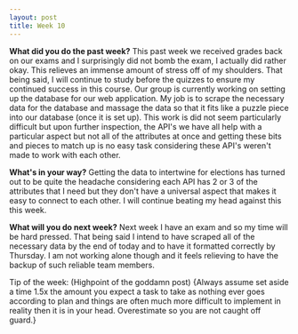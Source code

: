 ```yaml
---
layout: post
title: Week 10
---
```


<b>What did you do the past week?</b>
This past week we received grades back on our exams and I surprisingly did not bomb the exam, I actually did rather okay. This relieves an immense amount of stress off of my shoulders. That being said, I will continue to study before the quizzes to ensure my continued success in this course. Our group is currently working on setting up the database for our web application. My job is to scrape the necessary data for the database and massage the data so that it fits like a puzzle piece into our database (once it is set up). This work is did not seem particularly difficult but upon further inspection, the API's we have all help with a particular aspect but not all of the attributes at once and getting these bits and pieces to match up is no easy task considering these API's weren't made to work with each other.

<b>What's in your way?</b>
Getting the data to intertwine for elections has turned out to be quite the headache considering each API has 2 or 3 of the attributes that I need but they don't have a universal aspect that makes it easy to connect to each other. I will continue beating my head against this this week.

<b>What will you do next week?</b>
Next week I have an exam and so my time will be hard pressed. That being said I intend to have scraped all of the necessary data by the end of today and to have it formatted correctly by Thursday. I am not working alone though and it feels relieving to have the backup of such reliable team members.

Tip of the week: (Highpoint of the goddamn post) {Always assume set aside a time 1.5x the amount you expect a task to take as nothing ever goes according to plan and things are often much more difficult to implement in reality then it is in your head. Overestimate so you are not caught off guard.}

